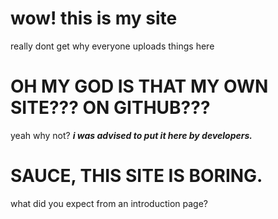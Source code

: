 # wow! this is my site
really dont get why everyone uploads things here

# OH MY GOD IS THAT MY OWN SITE??? ON GITHUB???
yeah why not? ***i was advised to put it here by developers.***

# SAUCE, THIS SITE IS BORING.
what did you expect from an introduction page?

